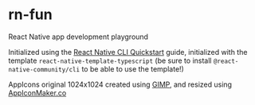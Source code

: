 # rn-fun
React Native app development playground

Initialized using the [React Native CLI Quickstart](https://reactnative.dev/docs/environment-setup) guide, initialized with the template `react-native-template-typescript` (be sure to install `@react-native-community/cli` to be able to use the template!)

AppIcons original 1024x1024 created using [GIMP](https://www.gimp.org/), and resized using [AppIconMaker.co](https://appiconmaker.co/)
